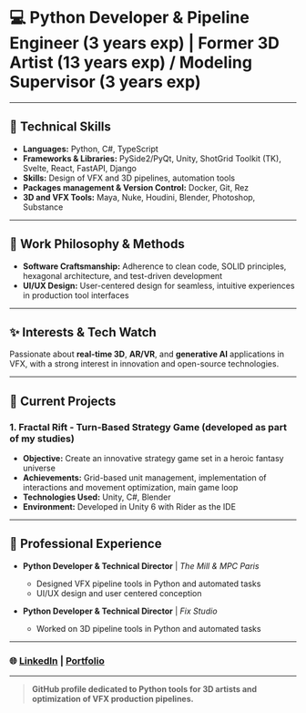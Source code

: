# 💻 Python Developer & Pipeline Engineer (3 years exp) | Former 3D Artist (13 years exp) / Modeling Supervisor (3 years exp)

---

## 🧩 Technical Skills
- **Languages:** Python, C#, TypeScript
- **Frameworks & Libraries:** PySide2/PyQt, Unity, ShotGrid Toolkit (TK), Svelte, React, FastAPI, Django
- **Skills:** Design of VFX and 3D pipelines, automation tools
- **Packages management & Version Control:** Docker, Git, Rez
- **3D and VFX Tools:** Maya, Nuke, Houdini, Blender, Photoshop, Substance

---

## 🎯 Work Philosophy & Methods
- **Software Craftsmanship:** Adherence to clean code, SOLID principles, hexagonal architecture, and test-driven development
- **UI/UX Design:** User-centered design for seamless, intuitive experiences in production tool interfaces

---

## ✨ Interests & Tech Watch
Passionate about **real-time 3D**, **AR/VR**, and **generative AI** applications in VFX, with a strong interest in innovation and open-source technologies.

---

## 🚀 Current Projects
### 1. **Fractal Rift** - Turn-Based Strategy Game (developed as part of my studies)
   - **Objective:** Create an innovative strategy game set in a heroic fantasy universe
   - **Achievements:** Grid-based unit management, implementation of interactions and movement optimization, main game loop
   - **Technologies Used:** Unity, C#, Blender
   - **Environment:** Developed in Unity 6 with Rider as the IDE

---

## 💼 Professional Experience
- **Python Developer & Technical Director** | *The Mill & MPC Paris*
   - Designed VFX pipeline tools in Python and automated tasks
   - UI/UX design and user centered conception

- **Python Developer & Technical Director** | *Fix Studio*
   - Worked on 3D pipeline tools in Python and automated tasks

---

### 🌐 [LinkedIn](https://www.linkedin.com/in/jeremyoblet/) | [Portfolio](https://mon-portfolio.com)

---

> **GitHub profile dedicated to Python tools for 3D artists and optimization of VFX production pipelines.**
